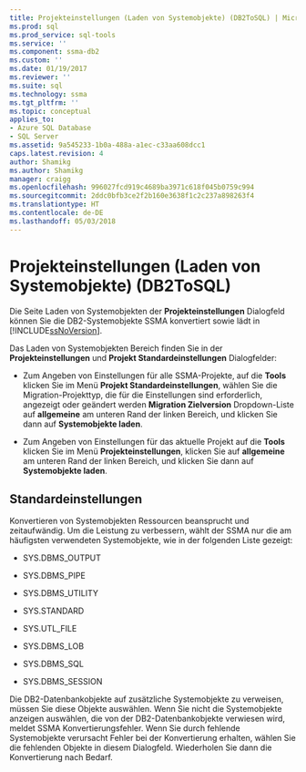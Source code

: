 ```yaml
---
title: Projekteinstellungen (Laden von Systemobjekte) (DB2ToSQL) | Microsoft Docs
ms.prod: sql
ms.prod_service: sql-tools
ms.service: ''
ms.component: ssma-db2
ms.custom: ''
ms.date: 01/19/2017
ms.reviewer: ''
ms.suite: sql
ms.technology: ssma
ms.tgt_pltfrm: ''
ms.topic: conceptual
applies_to:
- Azure SQL Database
- SQL Server
ms.assetid: 9a545233-1b0a-488a-a1ec-c33aa608dcc1
caps.latest.revision: 4
author: Shamikg
ms.author: Shamikg
manager: craigg
ms.openlocfilehash: 996027fcd919c4689ba3971c618f045b0759c994
ms.sourcegitcommit: 2ddc0bfb3ce2f2b160e3638f1c2c237a898263f4
ms.translationtype: HT
ms.contentlocale: de-DE
ms.lasthandoff: 05/03/2018
---
```

# <a name="project-settingsloading-system-objects-db2tosql"></a>Projekteinstellungen (Laden von Systemobjekte) (DB2ToSQL)
Die Seite Laden von Systemobjekten der **Projekteinstellungen** Dialogfeld können Sie die DB2-Systemobjekte SSMA konvertiert sowie lädt in [!INCLUDE[ssNoVersion](../../includes/ssnoversion_md.md)].  
  
Das Laden von Systemobjekten Bereich finden Sie in der **Projekteinstellungen** und **Projekt Standardeinstellungen** Dialogfelder:  
  
-   Zum Angeben von Einstellungen für alle SSMA-Projekte, auf die **Tools** klicken Sie im Menü **Projekt Standardeinstellungen**, wählen Sie die Migration-Projekttyp, die für die Einstellungen sind erforderlich, angezeigt oder geändert werden **Migration Zielversion** Dropdown-Liste auf **allgemeine** am unteren Rand der linken Bereich, und klicken Sie dann auf **Systemobjekte laden**.  
  
-   Zum Angeben von Einstellungen für das aktuelle Projekt auf die **Tools** klicken Sie im Menü **Projekteinstellungen**, klicken Sie auf **allgemeine** am unteren Rand der linken Bereich, und klicken Sie dann auf **Systemobjekte laden**.  
  
## <a name="default-settings"></a>Standardeinstellungen  
Konvertieren von Systemobjekten Ressourcen beansprucht und zeitaufwändig. Um die Leistung zu verbessern, wählt der SSMA nur die am häufigsten verwendeten Systemobjekte, wie in der folgenden Liste gezeigt:  
  
-   SYS.DBMS_OUTPUT  
  
-   SYS.DBMS_PIPE  
  
-   SYS.DBMS_UTILITY  
  
-   SYS.STANDARD  
  
-   SYS.UTL_FILE  
  
-   SYS.DBMS_LOB  
  
-   SYS.DBMS_SQL  
  
-   SYS.DBMS_SESSION  
  
Die DB2-Datenbankobjekte auf zusätzliche Systemobjekte zu verweisen, müssen Sie diese Objekte auswählen. Wenn Sie nicht die Systemobjekte anzeigen auswählen, die von der DB2-Datenbankobjekte verwiesen wird, meldet SSMA Konvertierungsfehler. Wenn Sie durch fehlende Systemobjekte verursacht Fehler bei der Konvertierung erhalten, wählen Sie die fehlenden Objekte in diesem Dialogfeld. Wiederholen Sie dann die Konvertierung nach Bedarf.  
  
